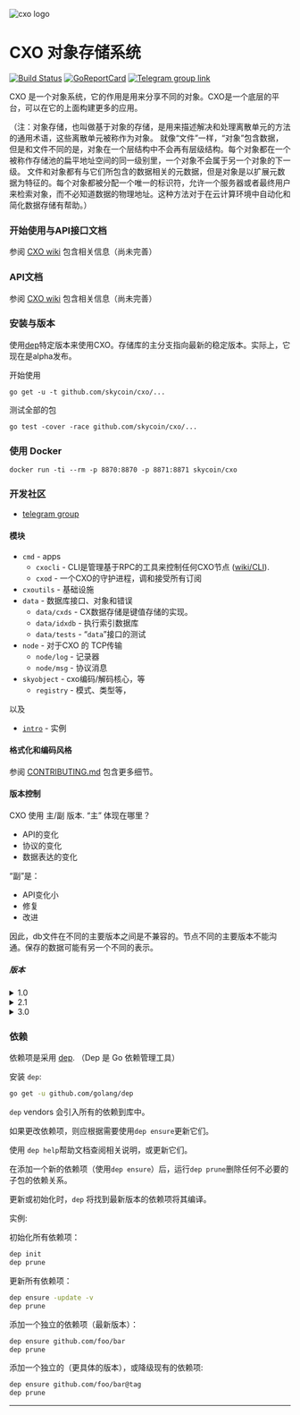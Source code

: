 ![cxo logo](https://user-images.githubusercontent.com/26845312/32426759-2a7c367c-c282-11e7-87bc-9f0a936046af.png)

CXO 对象存储系统
================

[![Build Status](https://travis-ci.org/skycoin/cxo.svg)](https://travis-ci.org/skycoin/cxo)
[![GoReportCard](https://goreportcard.com/badge/skycoin/cxo)](https://goreportcard.com/report/skycoin/cxo)
[![Telegram group link](telegram-group.svg)](https://t.me/joinchat/B_ax-A6oCR9eQuAPiJtvaw)


CXO 是一个对象系统，它的作用是用来分享不同的对象。CXO是一个底层的平台，可以在它的上面构建更多的应用。


（注：对象存储，也叫做基于对象的存储，是用来描述解决和处理离散单元的方法的通用术语，这些离散单元被称作为对象。
就像“文件”一样，“对象”包含数据，但是和文件不同的是，对象在一个层结构中不会再有层级结构。每个对象都在一个被称作存储池的扁平地址空间的同一级别里，一个对象不会属于另一个对象的下一级。
文件和对象都有与它们所包含的数据相关的元数据，但是对象是以扩展元数据为特征的。每个对象都被分配一个唯一的标识符，允许一个服务器或者最终用户来检索对象，而不必知道数据的物理地址。这种方法对于在云计算环境中自动化和简化数据存储有帮助。）


### 开始使用与API接口文档


参阅 [CXO wiki](https://github.com/skycoin/cxo/wiki/Get-Started) 包含相关信息（尚未完善）

### API文档

参阅 [CXO wiki](https://github.com/skycoin/cxo/wiki) 
包含相关信息（尚未完善）

### 安装与版本

使用[dep](https://github.com/golang/dep)特定版本来使用CXO。存储库的主分支指向最新的稳定版本。实际上，它现在是alpha发布。


开始使用
```
go get -u -t github.com/skycoin/cxo/...
```
测试全部的包
```
go test -cover -race github.com/skycoin/cxo/...
```

### 使用 Docker

```
docker run -ti --rm -p 8870:8870 -p 8871:8871 skycoin/cxo
```


### 开发社区

- [telegram group](https://t.me/joinchat/B_ax-A6oCR9eQuAPiJtvaw)

#### 模块

- `cmd` - apps
  - `cxocli` - CLI是管理基于RPC的工具来控制任何CXO节点
    ([wiki/CLI](https://github.com/skycoin/cxo/wiki/CLI)).
  - `cxod` - 一个CXO的守护进程，调和接受所有订阅
- `cxoutils` - 基础设施
- `data` - 数据库接口、对象和错误 
  - `data/cxds` - CX数据存储是键值存储的实现。
  - `data/idxdb` - 执行索引数据库
  - `data/tests` - “`data`”接口的测试
- `node` - 对于CXO 的 TCP传输
  - `node/log` - 记录器
  - `node/msg` - 协议消息
- `skyobject` - cxo编码/解码核心，等
  - `registry` - 模式、类型等， 

以及

- [`intro`](./intro) - 实例


#### 格式化和编码风格

参阅 [CONTRIBUTING.md](CONTRIBUTING.md) 包含更多细节。

#### 版本控制

 CXO 使用 主/副 版本.  “主” 体现在哪里？
- API的变化
- 协议的变化
- 数据表达的变化

“副”是： 
- API变化小
- 修复
- 改进

因此，db文件在不同的主要版本之间是不兼容的。节点不同的主要版本不能沟通。保存的数据可能有另一个不同的表示。

##### 版本

<!-- 1.0 -->

<details>
<summary>1.0</summary>

not defined

</details>

<!-- 2.1 -->

<details>
<summary>2.1</summary>

- git tag: `v2.1`
- commit: `d4e4ab573c438a965588a651ee1b76b8acbb3724`

Gopkg.toml

```toml
[[constraint]]
name = "github.com/skycoin/cxo"
revision = "d4e4ab573c438a965588a651ee1b76b8acbb3724"
```

or

```toml
[[constraint]]
name = "github.com/skycoin/cxo"
version = "v2.1"
```

</details>

<!-- 3.0 -->

<details>
<summary>3.0</summary>

- git tag: `v3.0`
- commit: `8bc2f995634cd46d1266e2120795b04b025e0d62`

Gopkg.toml

```toml
[[constraint]]
name = "github.com/skycoin/cxo"
revision = "8bc2f995634cd46d1266e2120795b04b025e0d62"
```

or

```toml
[[constraint]]
name = "github.com/skycoin/cxo"
version = "v3.0"
```

</details>

### 依赖

依赖项是采用  [dep](https://github.com/golang/dep).
（Dep 是 Go 依赖管理工具） 

安装 `dep`:

```sh
go get -u github.com/golang/dep
```

`dep` vendors 会引入所有的依赖到库中。


如果更改依赖项，则应根据需要使用`dep ensure`更新它们。


使用 `dep help`帮助文档查阅相关说明，或更新它们。


在添加一个新的依赖项（使用`dep ensure`）后，运行`dep prune`删除任何不必要的子包的依赖关系。


更新或初始化时，`dep` 将找到最新版本的依赖项将其编译。


实例:

初始化所有依赖项：

```sh
dep init
dep prune
```

更新所有依赖项：

```sh
dep ensure -update -v
dep prune
```

添加一个独立的依赖项（最新版本）：

```sh
dep ensure github.com/foo/bar
dep prune
```

添加一个独立的（更具体的版本），或降级现有的依赖项:

```sh
dep ensure github.com/foo/bar@tag
dep prune
```


---
